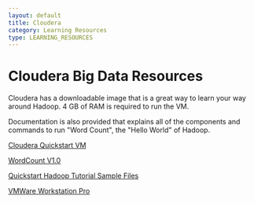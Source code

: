 ```yaml
---
layout: default
title: Cloudera
category: Learning Resources
type: LEARNING_RESOURCES
---   
```


# Cloudera Big Data Resources

Cloudera has a downloadable image that is a great way to learn your way around Hadoop.  4 GB of RAM is required to run the VM. 

Documentation is also provided that explains all of the components and commands to run "Word Count", the "Hello World" of Hadoop.

<a href="http://www.cloudera.com/documentation/enterprise/5-3-x/topics/cloudera_quickstart_vm.html" target="blank">Cloudera Quickstart VM</a>

<a href="http://www.cloudera.com/documentation/other/tutorial/CDH5/Hadoop-Tutorial/ht_wordcount1.html" target="none">WordCount V1.0</a>

<a href=" http://tiny.cloudera.com/hadoopTutorialSample" target="none">Quickstart Hadoop Tutorial Sample Files</a>

<a href="https://my.vmware.com/web/vmware/info?slug=desktop_end_user_computing/vmware_workstation_pro/12_0" target="none">VMWare Workstation Pro</a>